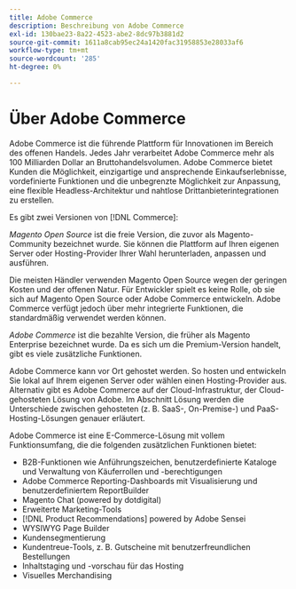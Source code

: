 ```yaml
---
title: Adobe Commerce
description: Beschreibung von Adobe Commerce
exl-id: 130bae23-8a22-4523-abe2-8dc97b3881d2
source-git-commit: 1611a8cab95ec24a1420fac31958853e28033af6
workflow-type: tm+mt
source-wordcount: '285'
ht-degree: 0%

---
```


# Über Adobe Commerce

Adobe Commerce ist die führende Plattform für Innovationen im Bereich des offenen Handels. Jedes Jahr verarbeitet Adobe Commerce mehr als 100 Milliarden Dollar an Bruttohandelsvolumen. Adobe Commerce bietet Kunden die Möglichkeit, einzigartige und ansprechende Einkaufserlebnisse, vordefinierte Funktionen und die unbegrenzte Möglichkeit zur Anpassung, eine flexible Headless-Architektur und nahtlose Drittanbieterintegrationen zu erstellen.

Es gibt zwei Versionen von [!DNL Commerce]:

_Magento Open Source_ ist die freie Version, die zuvor als Magento-Community bezeichnet wurde. Sie können die Plattform auf Ihren eigenen Server oder Hosting-Provider Ihrer Wahl herunterladen, anpassen und ausführen.

Die meisten Händler verwenden Magento Open Source wegen der geringen Kosten und der offenen Natur. Für Entwickler spielt es keine Rolle, ob sie sich auf Magento Open Source oder Adobe Commerce entwickeln. Adobe Commerce verfügt jedoch über mehr integrierte Funktionen, die standardmäßig verwendet werden können.

_Adobe Commerce_ ist die bezahlte Version, die früher als Magento Enterprise bezeichnet wurde. Da es sich um die Premium-Version handelt, gibt es viele zusätzliche Funktionen.

Adobe Commerce kann vor Ort gehostet werden. So hosten und entwickeln Sie lokal auf Ihrem eigenen Server oder wählen einen Hosting-Provider aus. Alternativ gibt es Adobe Commerce auf der Cloud-Infrastruktur, der Cloud-gehosteten Lösung von Adobe. Im Abschnitt Lösung werden die Unterschiede zwischen gehosteten (z. B. SaaS-, On-Premise-) und PaaS-Hosting-Lösungen genauer erläutert.

Adobe Commerce ist eine E-Commerce-Lösung mit vollem Funktionsumfang, die die folgenden zusätzlichen Funktionen bietet:

- B2B-Funktionen wie Anführungszeichen, benutzerdefinierte Kataloge und Verwaltung von Käuferrollen und -berechtigungen
- Adobe Commerce Reporting-Dashboards mit Visualisierung und benutzerdefiniertem ReportBuilder
- Magento Chat (powered by dotdigital)
- Erweiterte Marketing-Tools
- [!DNL Product Recommendations] powered by Adobe Sensei
- WYSIWYG Page Builder
- Kundensegmentierung
- Kundentreue-Tools, z. B. Gutscheine mit benutzerfreundlichen Bestellungen
- Inhaltstaging und -vorschau für das Hosting
- Visuelles Merchandising
